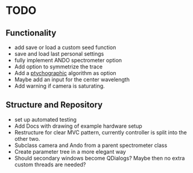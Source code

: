 # TODO

## Functionality

- add save or load a custom seed function
- save and load last personal settings
- fully implement ANDO spectrometer option
- Add option to symmetrize the trace
- Add a [ptychographic](https://oren.net.technion.ac.il/homepage/) algorithm as option
- Maybe add an input for the center wavelength
- Add warning if camera is saturating.

## Structure and Repository

- set up automated testing
- Add Docs with drawing of example hardware setup
- Restructure for clear MVC pattern, currently controller is split into the other two.
- Subclass camera and Ando from a parent spectrometer class
- Create parameter tree in a more elegant way
- Should secondary windows become QDialogs? Maybe then no extra custom threads are needed?